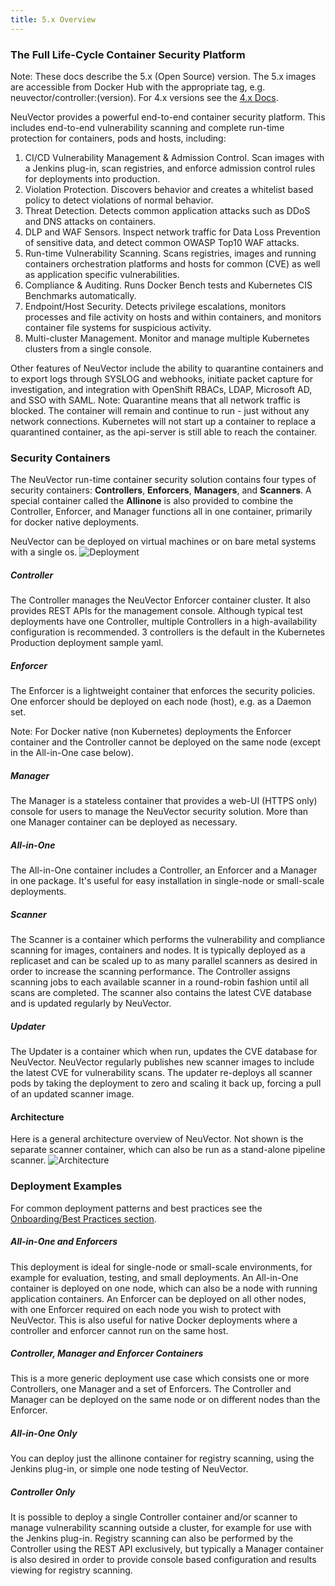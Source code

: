 ```yaml
---
title: 5.x Overview
---
```



### The Full Life-Cycle Container Security Platform
Note: These docs describe the 5.x (Open Source) version. The 5.x images are accessible from Docker Hub with the appropriate tag, e.g. neuvector/controller:(version). For 4.x versions see the [4.x Docs](https://docs.neuvector.com).

NeuVector provides a powerful end-to-end container security platform. This includes end-to-end vulnerability scanning and complete run-time protection for containers, pods and hosts, including:
<ol>
<li>CI/CD Vulnerability Management & Admission Control. Scan images with a Jenkins plug-in, scan registries, and enforce admission control rules for deployments into production.
<li>Violation Protection. Discovers behavior and creates a whitelist based policy to detect violations of normal behavior.</li>
<li>Threat Detection. Detects common application attacks such as DDoS and DNS attacks on containers.</li>
<li>DLP and WAF Sensors. Inspect network traffic for Data Loss Prevention of sensitive data, and detect common OWASP Top10 WAF attacks.</li>
<li>Run-time Vulnerability Scanning. Scans registries, images and running containers orchestration platforms and hosts for common (CVE) as well as application specific vulnerabilities.</li>
<li>Compliance & Auditing. Runs Docker Bench tests and Kubernetes CIS Benchmarks automatically.
<li>Endpoint/Host Security. Detects privilege escalations, monitors processes and file activity on hosts and within containers, and monitors container file systems for suspicious activity.</li>
<li>Multi-cluster Management. Monitor and manage multiple Kubernetes clusters from a single console.</li>
</ol>
Other features of NeuVector include the ability to quarantine containers and to export logs through SYSLOG and webhooks, initiate packet capture for investigation, and integration with OpenShift RBACs, LDAP, Microsoft AD, and SSO with SAML. Note: Quarantine means that all network traffic is blocked.  The container will remain and continue to run - just without any network connections.  Kubernetes will not start up a container to replace a quarantined container, as the api-server is still able to reach the container.

### Security Containers

The NeuVector run-time container security solution contains four types of security containers: **Controllers**, **Enforcers**, **Managers**, and **Scanners**. A special container called the **Allinone** is also provided to combine the Controller, Enforcer, and Manager functions all in one container, primarily for docker native deployments.

NeuVector can be deployed on virtual machines or on bare metal systems with a single os.
![Deployment](/img/01.basics/01.overview/1Overview.png)

##### Controller
The Controller manages the NeuVector Enforcer container cluster. It also provides REST APIs for the management console. Although typical test deployments have one Controller, multiple Controllers in a high-availability configuration is recommended. 3 controllers is the default in the Kubernetes Production deployment sample yaml.

##### Enforcer
The Enforcer is a lightweight container that enforces the security policies. One enforcer should be deployed on each node (host), e.g. as a Daemon set.

Note:  For Docker native (non Kubernetes) deployments the Enforcer container and the Controller cannot be deployed on the same node (except in the All-in-One case below).

##### Manager
The Manager is a stateless container that provides a web-UI (HTTPS only) console for users to manage the NeuVector security solution. More than one Manager container can be deployed as necessary.

##### All-in-One
The All-in-One container includes a Controller, an Enforcer and a Manager in one package. It's useful for easy installation in single-node or small-scale deployments.

##### Scanner
The Scanner is a container which performs the vulnerability and compliance scanning for images, containers and nodes. It is typically deployed as a replicaset and can be scaled up to as many parallel scanners as desired in order to increase the scanning performance. The Controller assigns scanning jobs to each available scanner in a round-robin fashion until all scans are completed. The scanner also contains the latest CVE database and is updated regularly by NeuVector.

##### Updater
The Updater is a container which when run, updates the CVE database for NeuVector. NeuVector regularly publishes new scanner images to include the latest CVE for vulnerability scans. The updater re-deploys all scanner pods by taking the deployment to zero and scaling it back up, forcing a pull of an updated scanner image.

#### Architecture
Here is a general architecture overview of NeuVector. Not shown is the separate scanner container, which can also be run as a stand-alone pipeline scanner.
![Architecture](/img/01.basics/01.overview/architecture.png)

### Deployment Examples

For common deployment patterns and best practices see the [Onboarding/Best Practices section](/deploying/production?target=_blank#best-practices-tips-qa-for-deploying-and-managing-neuvector).

##### All-in-One and Enforcers
This deployment is ideal for single-node or small-scale environments, for example for evaluation, testing, and small deployments. An All-in-One container is deployed on one node, which can also be a node with running application containers. An Enforcer can be deployed on all other nodes, with one Enforcer required on each node you wish to protect with NeuVector. This is also useful for native Docker deployments where a controller and enforcer cannot run on the same host.

##### Controller, Manager and Enforcer Containers
This is a more generic deployment use case which consists one or more Controllers, one Manager and a set of Enforcers. The Controller and Manager can be deployed on the same node or on different nodes than the Enforcer.

##### All-in-One Only
You can deploy just the allinone container for registry scanning, using the Jenkins plug-in, or simple one node testing of NeuVector.

##### Controller Only
It is possible to deploy a single Controller container and/or scanner to manage vulnerability scanning outside a cluster, for example for use with the Jenkins plug-in. Registry scanning can also be performed by the Controller using the REST API exclusively, but typically a Manager container is also desired in order to provide console based configuration and results viewing for registry scanning.

